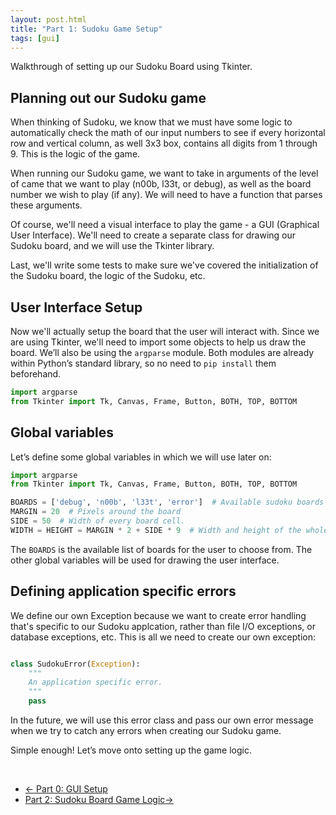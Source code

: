 ```yaml
---
layout: post.html
title: "Part 1: Sudoku Game Setup"
tags: [gui]
---
```


Walkthrough of setting up our Sudoku Board using Tkinter.

## Planning out our Sudoku game

When thinking of Sudoku, we know that we must have some logic to automatically check the math of our input numbers to see if every horizontal row and vertical column, as well 3x3 box, contains all digits from 1 through 9. This is the logic of the game.

When running our Sudoku game, we want to take in arguments of the level of came that we want to play (n00b, l33t, or debug), as well as the board number we wish to play (if any).  We will need to have a function that parses these arguments.

Of course, we'll need a visual interface to play the game - a GUI (Graphical User Interface). We'll need to create a separate class for drawing our Sudoku board, and we will use the Tkinter library.

Last, we'll write some tests to make sure we've covered the initialization of the Sudoku board, the logic of the Sudoku, etc.

## User Interface Setup

Now we'll actually setup the board that the user will interact with.  Since we are using Tkinter, we'll need to import some objects to help us draw the board.  We’ll also be using the `argparse` module.  Both modules are already within Python’s standard library, so no need to `pip install` them beforehand.

```python
import argparse
from Tkinter import Tk, Canvas, Frame, Button, BOTH, TOP, BOTTOM
```

## Global variables

Let’s define some global variables in which we will use later on:

```python
import argparse
from Tkinter import Tk, Canvas, Frame, Button, BOTH, TOP, BOTTOM

BOARDS = ['debug', 'n00b', 'l33t', 'error']  # Available sudoku boards
MARGIN = 20  # Pixels around the board
SIDE = 50  # Width of every board cell.
WIDTH = HEIGHT = MARGIN * 2 + SIDE * 9  # Width and height of the whole board
```

The `BOARDS` is the available list of boards for the user to choose from.  The other global variables will be used for drawing the user interface.


## Defining application specific errors

We define our own Exception because we want to create error handling that's specific to our Sudoku applcation, rather than file I/O exceptions, or database exceptions, etc. This is all we need to create our own exception:

```python

class SudokuError(Exception):
    """
    An application specific error.
    """
    pass

```

In the future, we will use this error class and pass our own error message when we try to catch any errors when creating our Sudoku game.

Simple enough!  Let’s move onto setting up the game logic.

<br/>
<nav>
  <ul class="pager">
    <li class="previous"><a href="{{ get_url('/gui/part-0/') }}"><span aria-hidden="true">&larr;</span> Part 0: GUI Setup</a></li>
    <li class="next"><a href="{{ get_url('/gui/part-2/') }}">Part 2: Sudoku Board Game Logic<span aria-hidden="true">&rarr;</span></a></li>
  </ul>
</nav>
